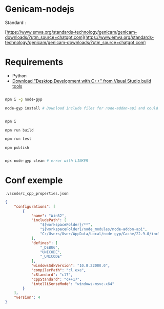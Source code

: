 # Genicam-nodejs

Standard : 

[https://www.emva.org/standards-technology/genicam/genicam-downloads/?utm_source=chatgpt.com](https://www.emva.org/standards-technology/genicam/genicam-downloads/?utm_source=chatgpt.com)


# Requirements
- Python 
- [Download "Desktop Development with C++" from Visual Studio build tools](https://visualstudio.microsoft.com/visual-cpp-build-tools/)



```` bash

npm i -g node-gyp

node-gyp install # Download include files for node-addon-api and could be use in VSCODE config "C:/Users/User/AppData/Local/node-gyp/Cache/22.9.0/include/node"


npm i 

npm run build

npm run test

npm publish


npx node-gyp clean # error with LINKER

````


# Conf exemple

`.vscode/c_cpp_properties.json`

```` json
{
    "configurations": [
        {
            "name": "Win32",
            "includePath": [
                "${workspaceFolder}/**",
                "${workspaceFolder}/node_modules/node-addon-api",
                "C:/Users/User/AppData/Local/node-gyp/Cache/22.9.0/include/node"
            ], 
            "defines": [
                "_DEBUG",
                "UNICODE",
                "_UNICODE"
            ],
            "windowsSdkVersion": "10.0.22000.0",
            "compilerPath": "cl.exe",
            "cStandard": "c17",
            "cppStandard": "c++17",
            "intelliSenseMode": "windows-msvc-x64"
        }
    ],
    "version": 4
}

````
